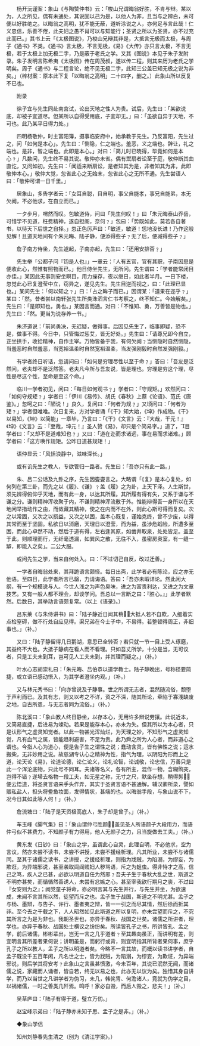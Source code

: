 <!-- { "loadSidebar": true } -->
　　杨开沅谨案：象山《与陶赞仲书》云：「梭山兄谓晦翁好胜，不肯与辩。某以为，人之所见，偶有未通处，其说固以己为是，以他人为非，且当与之辨白，未可便以好胜绝之。以晦翁之高明，犹不能无蔽，道听涂说之人，亦何足与言此哉！仁义忠信，乐善不倦，此夫妇之愚不肖可以与知能行；圣贤之所以为圣贤，亦不过充此而已。」其书上云「《太极图说》，乃梭山兄辩其非是，大抵言无极而太极，与周子《通书》不类。《通书》言太极，不言无极，《易》《大传》亦只言太极，不言无极，若于太极上加无极二字，乃是蔽于老氏之学。又其《图说》本见于朱子发附录。朱子发明言陈希夷《太极图》传在周茂叔，遂以传二程，则其来历为老氏之学明矣。周子《通书》与二程言论，绝不见无极二字，此知三公盖已知无极之说为非矣。」（梓材案：原本此下复「以晦翁之高明」二十四字，删之。）此象山所以反复不已也。

　　附录

　　徐子宜与先生同赴南宫试，论出天地之性人为贵。试后，先生曰：「某欲说底，却被子宜道尽。但某所以自得受用底，子宜却无。」曰：「虽欲自异于天地，不可也。此乃某平日得力处。」

　　四明杨敬仲，时主富阳簿，摄事临安府中，始承教于先生。乃反富阳，先生过之，问「如何是本心」。先生曰：「恻隐，仁之端也。羞恶，义之端也。辞让，礼之端也。是非，智之端也。此即是本心。」对曰：「简儿时已晓得，毕竟如何是本心﹖」凡数问，先生终不易其说。敬仲亦未省。偶有鬻扇者讼至于庭，敬仲断其曲直讫，又问如初。先生曰：「闻适来断扇讼，是者知其为是，非者知其为非，此即敬仲本心。」敬仲大觉，忽省此心之无始末，忽省此心之无所不通。先生尝语人曰：「敬仲可谓一日千里。」

　　居象山，多告学者云：「女耳自聪，目自明，事父自能孝，事兄自能弟，本无欠阙，不必他求，在自立而已。」

　　一夕步月，喟然而叹。包敏道侍，问曰「先生何叹！」曰「朱元晦泰山乔岳，可惜学不见道，枉费精神，遂自担阁，奈何﹖」包曰：「势既如此，莫若各自著书，以待天下后世之自择。」忽正色厉声曰：「敏道，敏道！恁地没长进！乃作这般见解！且道天地间有个朱元晦、陆子静，便添得些子﹖无了后，便减得些子﹖」

　　詹子南方侍坐，先生遽起，子南亦起，先生曰：「还用安排否﹖」

　　先生举「公都子问『钧是人也』」一章云：「人有五官，官有其职，子南因思是便收此心，然惟有照物而已。」他日侍坐先生，无所问。先生谓曰：「学者能常闭目亦佳。」某因此无事则安坐瞑目，用力操存，夜以继日，如此者半月。一日下楼，忽觉此心已复澄莹中立，窃异之，遂见先生。先生目逆而视之，曰：「此理已显也。」某问先生：「何以知之﹖」曰：「占之眸子而已。」因谓某：「道果在迩乎﹖」某曰：「然。昔者尝以南轩张先生所类洙泗言仁书考察之，终不知仁。今始解矣。」先生曰：「是即知也，勇也。」某因言而通。对曰：「不惟知、勇，万善皆是物也。」先生曰：「然。更当为说存养一节。」

　　朱济道说：「前尚勇决，无迟疑，做得事。后因见先生了，临事即疑，恐不是，做事不得。今日中，只管悔过惩艾，皆无好处。」先生曰：「请尊兄即今自立，正坐拱手，收拾精神，自作主宰。万物皆备于我，有何欠阙﹖当恻隐时自然恻隐，当羞恶时自然羞恶，当宽裕温柔时自然宽裕温柔，当发强刚毅时自然发强刚毅。」

　　有学者终日听话，忽请问曰：「如何是穷理尽性以至于命﹖」答曰：「吾友是泛然问，老夫却不是泛然答。老夫凡今所与吾友说，皆是理也。穷理是穷这个理，尽性是尽这个性，至命是至这个命。」

　　临川一学者初见，问曰：「每日如何观书﹖」学者曰：「守规矩。」欢然问曰：「如何守规矩﹖」学者曰：「伊川《易传》、胡氏《春秋》上蔡《论语》、范氏《唐鉴》。」忽呵之曰：「陋说！」良久，复问曰：「何者为规﹖」又顷问曰：「何者为矩﹖」学者但唯唯。次日复来，方对学者诵「《干》知大始，《坤》作成物。《干》以易知，《坤》以简能」一章毕，乃言曰：「《干》《文言》云：『大哉，干元！』《坤》《文言》云：『至哉，坤元！』圣人赞《易》，却只是个简易字。」道了，目学者曰：「又却不是道难知也﹖」又曰：「道在迩而求诸远，事在易而求诸难。」顾学者曰：「这方唤作规矩。公昨日道甚规矩！」

　　语仲显云：「风恬浪静中，滋味深长。」

　　或有讥先生之教人，专欲管归一路者。先生曰：「吾亦只有此一路。」

　　朱、吕二公话及九卦之序，先生因亹亹言之。大略谓「《复》是本心复处，如何列在第三卦，而先之以《履》、《谦》﹖盖《履》之为卦，上天下泽。人生斯世，须先辨得俯仰乎天地，而有此一身，以达其所履。其所履有得有失，又系于谦与不谦之分。谦则精神浑收聚于内，不谦则精神浑流散于外。惟能辩得吾一身所以在天地闲举措动作之由，而敛藏其精神，使之在内而不在外，则此心斯可得而复矣。次之以常固，又次之以损益，又次之以困，盖本心既复，谨始克终，曾不少废，以得其常而至于坚固。私欲日以消磨，天理日以澄莹，而为益，虽涉危蹈险，所遭多至困，而此心卓然不动，然后于道有得，左右逢其原，如凿井取泉，处处皆足。盖至于此，则顺理而行，无纤毫透漏，如巽风之散，无往不入，虽密房奥室，有一缝一罅，即能入之矣」。二公大服。

　　或问先生之学，当来自何处入。曰：「不过切己自反，改过迁善。」

　　一学者自晦翁处来，其拜跪语言颇怪。每日出斋，此学者必有陈论，应之亦无他语。至四日，此学者所言已罄，力请诲语。答曰：「吾亦未暇详论。然此闲大纲，有一个规模说与人。今世人浅之为声色臭味，进之为富贵利达，又进之为文章技艺。又有一般人都不理会，却谈学问。吾总以一言断之曰：『胜心。』」此学者默然。后数日，其举动言语颇复常。（以上《语录》。）

　　吕东莱《与朱侍讲书》曰：「陆子静近日闻其稍，大抵人若不自欺，入细着实点检窒碍，做不行处自应见得。渠兄弟在今士子中，不易得。若整顿得周正，非细事也。」（补。）

　　又曰：「陆子静留得几日鹅湖，意思已全转否﹖若只就一节一目上受人琢磨，其益终不大也。大抵子静病在看人而不看理。只如吾丈所学，十分是当，无可议者，只是工夫未到耳，岂可见人工夫未到，并其理而疑之。」（补。）

　　叶水心志胡崇礼曰：「朱元晦、吕伯恭以道学教士。陆子静晚出，号称径要简捷，或立语已感动悟入，为其学者澄坐内观。」（补。）

　　又与林元秀书曰：「向亦曾说及子静事。世之所谓无志者，混然随流俗，颓堕于声利而已。及其有志，则又以考之不详，资之不深，随其所论，牵陷于寡浅缺废之地，自古所患，与无志者同为流俗。」（补。）

　　陈北溪曰：「象山教人终日静坐，以存本心，无用许多辩说劳攘。此说近本，又简易直捷，后进易为竦动。若果是能存本心，亦未为失。但其所以为本心者，只是认形气之虚灵知觉者。以此一物甚光浑灿烂，为天理之妙，不知形气之虚灵知觉，凡有血气之属，皆能趋利避害，不足为贵。此乃舜之所为人心者，而非道心之谓也。今指人心为道心，便是告子生之谓性之说；蠢动含灵，皆有佛性之说；运水搬柴，无非妙用之说。故慈湖专认心之精神为性，指气为理，以阴阳为形而上之道，论天论《易》，论道论德，论仁论义，论礼论智，论诚敬，论忠信，万善只是此一个浑沦底物，只此号不同耳。夫诸等名义，各有所主，混作一物，含糊鹘突，岂得不错﹖遂埽去格物一段工夫，如无星之称，无寸之尺，默坐存想，稍得髣，便云悟道，将圣贤言语来手头作弄，其实于圣贤言语不甚通解。辅汉卿所录，譬如贩私盐人，担头将鲞鱼妆面，发得情状，甚端的也。以晦翁手段，与象山说不下，况今日其如此等人何！」（补。）

　　詹流塘曰：「陆子是天资极高底人，朱子却是曾子。」（补。）

　　车玉峰《脚气集》曰：「象山谓仲弓胜颜，盖见圣人所语颜子大段用力，而语仲弓似不甚费力。不知颜子有力得用，他人无颜子之力，且当旋做去工夫。」（补。）

　　黄东发《日钞》曰：「象山之学，虽谓此心自灵，此理自明，不必他求，空为言议，然亦未尝不读书，未尝不讲授，未尝不援经析理。凡其所业，未尝不与诸儒同。至其于诸儒之读书，之讲授，之援经析理，则指为戕贼，为陷溺，为缪妄，为欺诳，为异端邪说，甚至袭取闾阎贱妇人秽骂语，斥之为蛆虫。得非恃才之高，信己之笃，疾人之已甚，必欲以明道自任为然邪﹖吾夫子生于春秋大乱之世，斯道之不明亦甚矣，而循循然善诱人，未尝有忿嫉之心。甚至宰我欲行期月之丧，不过曰『女安则为之』；阙党童子将命，亦必明言其与先生并行，与先生并坐，为欲速成，未闻不言其所以然，徒望而斥之也。孟子生于战国，斯道之不明尤甚。孟子之与杨、墨辩，与告子、许行、墨者夷之辩，皆一一引之而尽其情，然后徐而折其非。至今去之千载之下，人人昭然如见此斯道之所以复明，亦未尝望而斥之，不究其所言之为是为非也。我朝圣世也，亦异于春秋、战国之世矣。诸儒之所讲者，理学也，亦异于春秋、战国处士横议之纷纷矣。所读皆孔子之书，所讲皆孔、孟之学，前后诸儒，彬彬辈出，岂无一言之几乎道者﹖至其趣向虽正，而讲明有差，则宜明言其所差者果何说；讲明虽是，而躬行或背，则宜明指其所背者果何事，庶乎孔子之所以教人，孟子之所以明道者矣。今略不一言其故，而概以读书讲学者，自孟子既没千五百年闲，凡名世之士，皆为戕贼，为陷溺，为缪妄，为欺诳，为异端邪说，则后学其将安考﹖此象山之言虽甚愤激，今未百年，其说已泯然无闻，而诸儒之说，家藏而人诵者，皆自若，终无以易之也，此亦无以议为矣。独惜其身自讲学，而乃以当世之凡讲学者为伪习，未几，韩侂冑、何澹诸人，竟就为伪学之目，以祸诸儒，一时之善类几歼焉。鸣呼！家必自毁，而后人毁之，悲夫！」（补。）

　　吴草庐曰：「陆子有得于道，璧立万仞。」

　　赵宝峰示弟曰：「陆子静亦未知子思、孟子之是非。」（补。）

　　◆象山学侣

　　知州刘静春先生清之（别为《清江学案》。）

